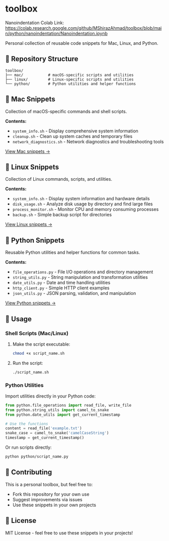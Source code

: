 # toolbox

Nanoindentation Colab Link: https://colab.research.google.com/github/MShirazAhmad/toolbox/blob/main/python/nanoindentation/Nanoindentation.ipynb

Personal collection of reusable code snippets for Mac, Linux, and Python.

## 📁 Repository Structure

```
toolbox/
├── mac/           # macOS-specific scripts and utilities
├── linux/         # Linux-specific scripts and utilities
└── python/        # Python utilities and helper functions
```

## 🍎 Mac Snippets

Collection of macOS-specific commands and shell scripts.

**Contents:**
- `system_info.sh` - Display comprehensive system information
- `cleanup.sh` - Clean up system caches and temporary files
- `network_diagnostics.sh` - Network diagnostics and troubleshooting tools

[View Mac snippets →](mac/)

## 🐧 Linux Snippets

Collection of Linux commands, scripts, and utilities.

**Contents:**
- `system_info.sh` - Display system information and hardware details
- `disk_usage.sh` - Analyze disk usage by directory and find large files
- `process_monitor.sh` - Monitor CPU and memory consuming processes
- `backup.sh` - Simple backup script for directories

[View Linux snippets →](linux/)

## 🐍 Python Snippets

Reusable Python utilities and helper functions for common tasks.

**Contents:**
- `file_operations.py` - File I/O operations and directory management
- `string_utils.py` - String manipulation and transformation utilities
- `date_utils.py` - Date and time handling utilities
- `http_client.py` - Simple HTTP client examples
- `json_utils.py` - JSON parsing, validation, and manipulation

[View Python snippets →](python/)

## 🚀 Usage

### Shell Scripts (Mac/Linux)

1. Make the script executable:
   ```bash
   chmod +x script_name.sh
   ```

2. Run the script:
   ```bash
   ./script_name.sh
   ```

### Python Utilities

Import utilities directly in your Python code:

```python
from python.file_operations import read_file, write_file
from python.string_utils import camel_to_snake
from python.date_utils import get_current_timestamp

# Use the functions
content = read_file('example.txt')
snake_case = camel_to_snake('camelCaseString')
timestamp = get_current_timestamp()
```

Or run scripts directly:
```bash
python python/script_name.py
```

## 📝 Contributing

This is a personal toolbox, but feel free to:
- Fork this repository for your own use
- Suggest improvements via issues
- Use these snippets in your own projects

## 📄 License

MIT License - feel free to use these snippets in your projects!
